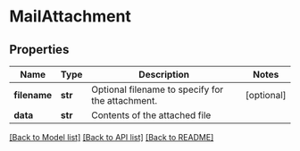# MailAttachment

## Properties
Name | Type | Description | Notes
------------ | ------------- | ------------- | -------------
**filename** | **str** | Optional filename to specify for the attachment. | [optional] 
**data** | **str** | Contents of the attached file | 

[[Back to Model list]](../README.md#documentation-for-models) [[Back to API list]](../README.md#documentation-for-api-endpoints) [[Back to README]](../README.md)

